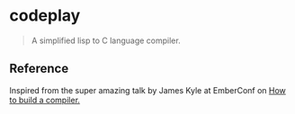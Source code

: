 # codeplay
> A simplified lisp to C language compiler.

## Reference
Inspired from the super amazing talk by James Kyle at EmberConf on [How to build a compiler.](https://www.youtube.com/watch?v=Tar4WgAfMr4)

